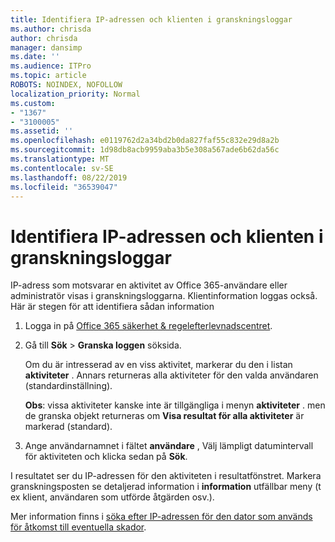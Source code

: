 ```yaml
---
title: Identifiera IP-adressen och klienten i granskningsloggar
ms.author: chrisda
author: chrisda
manager: dansimp
ms.date: ''
ms.audience: ITPro
ms.topic: article
ROBOTS: NOINDEX, NOFOLLOW
localization_priority: Normal
ms.custom:
- "1367"
- "3100005"
ms.assetid: ''
ms.openlocfilehash: e0119762d2a34bd2b0da827faf55c832e29d8a2b
ms.sourcegitcommit: 1d98db8acb9959aba3b5e308a567ade6b62da56c
ms.translationtype: MT
ms.contentlocale: sv-SE
ms.lasthandoff: 08/22/2019
ms.locfileid: "36539047"
---
```

# <a name="identify-ip-address-and-client-in-audit-logs"></a>Identifiera IP-adressen och klienten i granskningsloggar

IP-adress som motsvarar en aktivitet av Office 365-användare eller administratör visas i granskningsloggarna. Klientinformation loggas också. Här är stegen för att identifiera sådan information

1. Logga in på [Office 365 säkerhet & regelefterlevnadscentret](https://protection.office.com/).

2. Gå till **Sök** > **Granska loggen** söksida.

   Om du är intresserad av en viss aktivitet, markerar du den i listan **aktiviteter** . Annars returneras alla aktiviteter för den valda användaren (standardinställning).

   **Obs**: vissa aktiviteter kanske inte är tillgängliga i menyn **aktiviteter** . men de granska objekt returneras om **Visa resultat för alla aktiviteter** är markerad (standard).

3. Ange användarnamnet i fältet **användare** , Välj lämpligt datumintervall för aktiviteten och klicka sedan på **Sök**.

I resultatet ser du IP-adressen för den aktiviteten i resultatfönstret. Markera granskningsposten se detaljerad information i **information** utfällbar meny (t ex klient, användaren som utförde åtgärden osv.).

Mer information finns i [söka efter IP-adressen för den dator som används för åtkomst till eventuella skador](https://docs.microsoft.com/office365/securitycompliance/auditing-troubleshooting-scenarios#finding-the-ip-address-of-the-computer-used-to-access-a-compromised-account).
